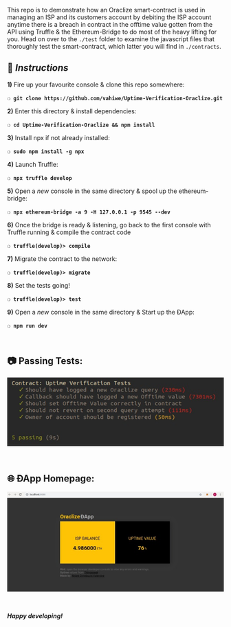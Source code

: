 This repo is to demonstrate how an Oraclize smart-contract is used in managing an ISP and its customers account by debiting the ISP account anytime there is a breach in contract in the offtime value gotten from the API using Truffle & the Ethereum-Bridge to do most of the heavy lifting for you. Head on over to the `./test` folder to examine the javascript files that thoroughly test the smart-contract, which latter you will find in `./contracts`.

## :page_with_curl:  _Instructions_

**1)** Fire up your favourite console & clone this repo somewhere:

__`❍ git clone https://github.com/vahiwe/Uptime-Verification-Oraclize.git`__

**2)** Enter this directory & install dependencies:

__`❍ cd Uptime-Verification-Oraclize && npm install`__

**3)** Install npx if not already installed:

__`❍ sudo npm install -g npx `__

**4)** Launch Truffle:

__`❍ npx truffle develop`__

**5)** Open a _new_ console in the same directory & spool up the ethereum-bridge:

__`❍ npx ethereum-bridge -a 9 -H 127.0.0.1 -p 9545 --dev `__

**6)** Once the bridge is ready & listening, go back to the first console with Truffle running & compile the contract code

__`❍ truffle(develop)> compile`__

**7)** Migrate the contract to the network:

__`❍ truffle(develop)> migrate `__

**8)** Set the tests going!

__`❍ truffle(develop)> test`__

**9)** Open a _new_ console in the same directory & Start up the ÐApp:

__`❍ npm run dev `__

&nbsp;

## :camera: Passing Tests:

![The passing tests](uptime-verification-test.jpg)

&nbsp;

## :globe_with_meridians: ÐApp Homepage:

![ÐApp Homepage](homepage.jpg)

&nbsp;

__*Happy developing!*__
